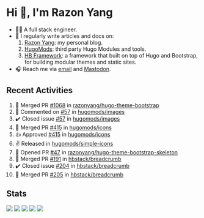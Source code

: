 # Hi 👋, I'm Razon Yang

<!--
![Visitors](https://komarev.com/ghpvc/?username=razonyang&label=visitors&color=0e75b6&style=flat-square)
![GitHub User's stars](https://img.shields.io/github/stars/razonyang?style=flat-square)
[![Website](https://img.shields.io/website?style=flat-square&url=https%3A%2F%2Frazonyang.com%2F)](https://razonyang.com/)
![GitHub followers](https://img.shields.io/github/followers/razonyang?style=flat-square)
-->

- 👨‍💻 A full stack engineer.
- 📝 I regularly write articles and docs on:
    1. [Razon Yang](https://razonyang.com/): my personal blog.
    1. [HugoMods](https://hugomods.com/): third party Hugo Modules and tools.
    1. [HB Framework](https://hbstack.dev/): a framework that built on top of Hugo and Bootstrap, for building modular themes and static sites.
- 🎧 Reach me via [email](mailto:razonyang@gmail.com) and [Mastodon](https://techhub.social/@razonyang).

## Recent Activities

<!--RECENT_ACTIVITY:start-->
1. 🎉 Merged PR [#1068](https://github.com/razonyang/hugo-theme-bootstrap/pull/1068) in [razonyang/hugo-theme-bootstrap](https://github.com/razonyang/hugo-theme-bootstrap)<br>
2. 💬 Commented on [#57](https://github.com/hugomods/images/issues/57#issuecomment-2326155869) in [hugomods/images](https://github.com/hugomods/images)<br>
3. ✔️ Closed issue [#57](https://github.com/hugomods/images/issues/57) in [hugomods/images](https://github.com/hugomods/images)<br>
4. 🎉 Merged PR [#415](https://github.com/hugomods/icons/pull/415) in [hugomods/icons](https://github.com/hugomods/icons)<br>
5. 👍 Approved [#415](https://github.com/hugomods/icons/pull/415#pullrequestreview-2276093952) in [hugomods/icons](https://github.com/hugomods/icons)<br>
6. ✌️ Released [](https://github.com/hugomods/simple-icons/releases/tag/v13.8.0) in [hugomods/simple-icons](https://github.com/hugomods/simple-icons)<br>
7. 💪 Opened PR [#47](https://github.com/razonyang/hugo-theme-bootstrap-skeleton/pull/47) in [razonyang/hugo-theme-bootstrap-skeleton](https://github.com/razonyang/hugo-theme-bootstrap-skeleton)<br>
8. 🎉 Merged PR [#191](https://github.com/hbstack/breadcrumb/pull/191) in [hbstack/breadcrumb](https://github.com/hbstack/breadcrumb)<br>
9. ✔️ Closed issue [#204](https://github.com/hbstack/breadcrumb/issues/204) in [hbstack/breadcrumb](https://github.com/hbstack/breadcrumb)<br>
10. 🎉 Merged PR [#205](https://github.com/hbstack/breadcrumb/pull/205) in [hbstack/breadcrumb](https://github.com/hbstack/breadcrumb)<br>
<!--RECENT_ACTIVITY:end-->

## Stats

![](https://github-profile-summary-cards.vercel.app/api/cards/profile-details?username=razonyang&theme=github)
![](https://github-profile-summary-cards.vercel.app/api/cards/repos-per-language?username=razonyang&theme=github)
![](https://github-profile-summary-cards.vercel.app/api/cards/most-commit-language?username=razonyang&theme=github)
![](https://github-profile-summary-cards.vercel.app/api/cards/stats?username=razonyang&theme=github)
![](https://github-profile-summary-cards.vercel.app/api/cards/productive-time?username=razonyang&theme=github)

<!--more
## Projects

[![Hugo Bootstrap Theme](https://github-readme-stats.vercel.app/api/pin/?username=razonyang&repo=hugo-theme-bootstrap)](https://github.com/razonyang/hugo-theme-bootstrap)
[![CleverGo](https://github-readme-stats.vercel.app/api/pin/?username=clevergo&repo=clevergo)](https://github.com/clevergo/clevergo)
[![Hugo Bootstrap Theme Skeleton](https://github-readme-stats.vercel.app/api/pin/?username=razonyang&repo=hugo-theme-bootstrap-skeleton)](https://github.com/razonyang/hugo-theme-bootstrap-skeleton)
[![HugoPress](https://github-readme-stats.vercel.app/api/pin/?username=hugomods&repo=hugopress)](https://github.com/hugomods/hugopress)
[![Hugo Search Module](https://github-readme-stats.vercel.app/api/pin/?username=hugomods&repo=search)](https://github.com/hugomods/search)
[![Hugo Images Module](https://github-readme-stats.vercel.app/api/pin/?username=hugomods&repo=images)](https://github.com/hugomods/images)
[![Hugo Bootstrap Framework](https://github-readme-stats.vercel.app/api/pin/?username=hbstack&repo=hb)](https://github.com/hbstack/hb)
[![Hugo Docker Images](https://github-readme-stats.vercel.app/api/pin/?username=hugomods&repo=docker)](https://github.com/hugomods/docker)
[![Hugo Base Module](https://github-readme-stats.vercel.app/api/pin/?username=razonyang&repo=hugo-mod-base)](https://github.com/razonyang/hugo-mod-base)
[![Hugo Icons Module](https://github-readme-stats.vercel.app/api/pin/?username=razonyang&repo=hugo-mod-icons)](https://github.com/razonyang/hugo-mod-icons)
[![Hugo SEO Module](https://github-readme-stats.vercel.app/api/pin/?username=razonyang&repo=hugo-mod-seo)](https://github.com/razonyang/hugo-mod-seo)
[![Hugo Code Block Panel Module](https://github-readme-stats.vercel.app/api/pin/?username=razonyang&repo=hugo-mod-code-block-panel)](https://github.com/razonyang/hugo-mod-code-block-panel)
[![Hugo Gravatar Module](https://github-readme-stats.vercel.app/api/pin/?username=razonyang&repo=hugo-mod-gravatar)](https://github.com/razonyang/hugo-mod-gravatar)
[![Hugo Giscus Module](https://github-readme-stats.vercel.app/api/pin/?username=razonyang&repo=hugo-mod-giscus)](https://github.com/razonyang/hugo-mod-giscus)
[![Hugo Utterances Module](https://github-readme-stats.vercel.app/api/pin/?username=razonyang&repo=hugo-mod-utterances)](https://github.com/razonyang/hugo-mod-utterances)
[![Yii2 Application Template](https://github-readme-stats.vercel.app/api/pin/?username=razonyang&repo=yii2-app-template)](https://github.com/razonyang/yii2-app-template)
[![Yii2 Vue Admin](https://github-readme-stats.vercel.app/api/pin/?username=razonyang&repo=yii2-vue-admin)](https://github.com/razonyang/yii2-vue-admin)
[![Go FastRouter](https://github-readme-stats.vercel.app/api/pin/?username=razonyang&repo=fastrouter)](https://github.com/razonyang/fastrouter)
[![CleverGo JSend](https://github-readme-stats.vercel.app/api/pin/?username=clevergo&repo=jsend)](https://github.com/clevergo/jsend)
-->
